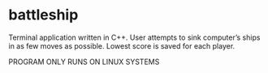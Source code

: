 # battleship
Terminal application written in C++. User attempts to sink computer’s ships in as few moves as possible.
Lowest score is saved for each player.

PROGRAM ONLY RUNS ON LINUX SYSTEMS
